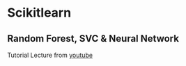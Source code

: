 # Scikitlearn 
## Random Forest, SVC & Neural Network
Tutorial Lecture from [youtube](https://www.youtube.com/watch?v=0Lt9w-BxKFQ)